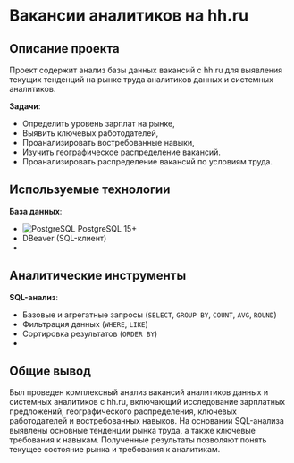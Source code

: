 # Вакансии аналитиков на hh.ru
## Описание проекта
Проект содержит анализ базы данных вакансий с hh.ru для выявления текущих тенденций на рынке труда аналитиков данных и системных аналитиков.

**Задачи**:
- Определить уровень зарплат на рынке,
- Выявить ключевых работодателей,
- Проанализировать востребованные навыки,
- Изучить географическое распределение вакансий.
- Проанализировать распределение вакансий по условиям труда.

## Используемые технологии
**База данных**:
- <img src="https://img.shields.io/badge/PostgreSQL-4169E1?style=flat&logo=postgresql&logoColor=white" alt="PostgreSQL"> PostgreSQL 15+
- DBeaver (SQL-клиент)
- 
## Аналитические инструменты
**SQL-анализ**:
- Базовые и агрегатные запросы (`SELECT`, `GROUP BY`, `COUNT`, `AVG`, `ROUND`)
- Фильтрация данных (`WHERE`, `LIKE`)
- Сортировка результатов (`ORDER BY`)
- 
## Общие вывод
Был проведен комплексный анализ вакансий аналитиков данных и системных аналитиков с hh.ru, включающий исследование зарплатных предложений, 
географического распределения, ключевых работодателей и востребованных навыков. На основании SQL-анализа выявлены основные тенденции рынка 
труда, а также ключевые требования к навыкам. Полученные результаты позволяют понять текущее состояние рынка и требования к аналитикам.
